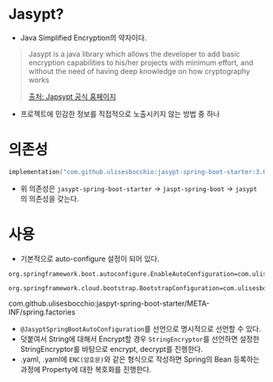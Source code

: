 # Jasypt?
- Java Simplified Encryption의 약자이다.

> Jasypt is a java library which allows the developer to add basic encryption capabilities to his/her projects with minimum effort, and without the need of having deep knowledge on how cryptography works
>
>[출처: Japsypt 공식 홈페이지](http://www.jasypt.org/index.html)

- 프로젝트에 민감한 정보를 직접적으로 노출시키지 않는 방법 중 하나

# 의존성

```kotlin
implementation("com.github.ulisesbocchio:jasypt-spring-boot-starter:3.0.5")
```

- 위 의존성은 `jasypt-spring-boot-starter` -> `jaspt-spring-boot` -> `jasypt` 의 의존성을 갖는다.

# 사용
- 기본적으로 auto-configure 설정이 되어 있다.
```factory
org.springframework.boot.autoconfigure.EnableAutoConfiguration=com.ulisesbocchio.jasyptspringbootstarter.JasyptSpringBootAutoConfiguration  
  
org.springframework.cloud.bootstrap.BootstrapConfiguration=com.ulisesbocchio.jasyptspringbootstarter.JasyptSpringCloudBootstrapConfiguration
```
com.github.ulisesbocchio:jaspyt-spring-boot-starter/META-INF/spring.factories

- `@JasyptSpringBootAutoConfiguration`를 선언으로 명시적으로 선언할 수 있다.
- 덧붙여서 String에 대해서 Encrypt할 경우 `StringEncryptor`를 선언하면 설정한 StringEncryptor를 바탕으로 encrypt, decrypt를 진행한다.
- .yaml, .yaml에 `ENC(암호문)`와 같은 형식으로 작성하면 Spring의 Bean 등록하는 과정에 Property에 대한 복호화를 진행한다.